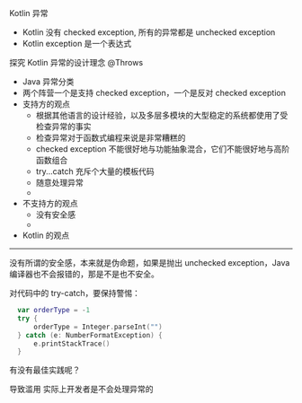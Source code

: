 
Kotlin 异常

- Kotlin 没有 checked exception, 所有的异常都是 unchecked exception
- Kotlin exception 是一个表达式



探究 Kotlin 异常的设计理念
@Throws

- Java 异常分类
- 两个阵营一个是支持 checked exception，一个是反对 checked exception
- 支持方的观点
    - 根据其他语言的设计经验，以及多层多模块的大型稳定的系统都使用了受检查异常的事实
    - 检查异常对于函数式编程来说是非常糟糕的
    - checked exception 不能很好地与功能抽象混合，它们不能很好地与高阶函数组合
    - try...catch 充斥个大量的模板代码
    - 随意处理异常
    - 
- 不支持方的观点
    - 没有安全感
    -
- Kotlin 的观点


----

没有所谓的安全感，本来就是伪命题，如果是抛出 unchecked exception，Java 编译器也不会报错的，那是不是也不安全。


对代码中的 try-catch，要保持警惕：

```kotlin
  var orderType = -1
  try {
      orderType = Integer.parseInt("")
  } catch (e: NumberFormatException) {
      e.printStackTrace()
  }
```


有没有最佳实践呢？

导致滥用
实际上开发者是不会处理异常的
















